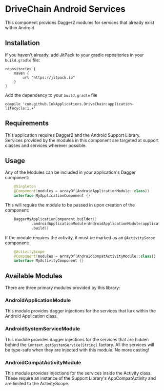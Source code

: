 DriveChain Android Services
===========================

This component provides Dagger2 modules for services that already exist
within Android.

Installation
------------

If you haven't already, add JitPack to your gradle repositories in your `build.gradle` file:

    repositories {
        maven {
            url "https://jitpack.io"
        }
    }

Add the dependency to your `build.gradle` file

    compile 'com.github.InkApplications.DriveChain:application-lifecycle:1.+'

Requirements
------------

This application requires Dagger2 and the Android Support Library.
Services provided by the modules in this component are targeted at support
classes and services wherever possible.

Usage
-----

Any of the Modules can be included in your application's Dagger component:

```kotlin
    @Singleton
    @Component(modules = arrayOf(AndroidApplicationModule::class))
    interface MyApplicationComponent {}
```

This will require the module to be passed in upon creation of the component:

```kotlin
    DaggerMyApplicationComponent.builder()
            .androidApplicationModule(AndroidApplicationModule(application))
            .build()
```

If the module requires the activity, it must be marked as an `@ActivityScope`
component:

```kotlin
    @ActivityScope
    @Component(modules = arrayOf(AndroidCompatActivityModule::class))
    interface MyActivityComponent {}
```

Available Modules
-----------------

There are three primary modules provided by this library:

### AndroidApplicationModule

This module provides dagger injections for the services that lurk within
the Android Application class.


### AndroidSystemServiceModule

This module provides dagger injections for the services that are hidden
behind the `Context.getSystemService(String)` factory. All the services
will be type-safe when they are injected with this module. No more casting!

### AndroidCompatActivityModule

This module provides injections for the services inside the Activity class.
These require an instance of the Support Library's AppCompatActivity and are
limited to the ActivityScope.